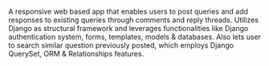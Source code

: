 A responsive web based app that enables users to post queries and add responses to existing queries through comments and reply threads.
Utilizes Django as structural framework and leverages functionalities like Django authentication system, forms, templates, models & databases.
Also lets user to search similar question previously posted, which employs Django QuerySet, ORM & Relationships features.

